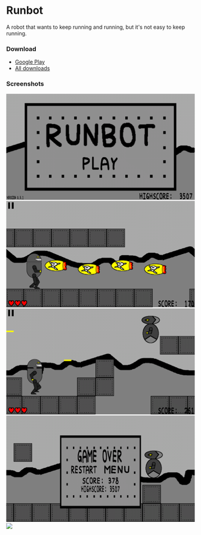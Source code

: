 # Runbot
A robot that wants to keep running and running, but it's not easy to keep running.

### Download
- [Google Play](https://play.google.com/store/apps/details?id=net.rio.runbot)
- [All downloads](https://github.com/Rio6/Runbot/releases)

### Screenshots
![](https://github.com/Rio6/Runbot/raw/gh-pages/images/screenshot_0.png)
![](https://github.com/Rio6/Runbot/raw/gh-pages/images/screenshot_1.png)
![](https://github.com/Rio6/Runbot/raw/gh-pages/images/screenshot_2.png)
![](https://github.com/Rio6/Runbot/raw/gh-pages/images/screenshot_3.png)
![](https://github.com/Rio6/Runbot/raw/gh-pages/images/screenshot_4.png)
